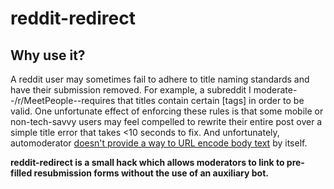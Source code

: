 # reddit-redirect

## Why use it?

A reddit user may sometimes fail to adhere to title naming standards and have their submission removed. For example, a subreddit I moderate--/r/MeetPeople--requires that titles contain certain \[tags] in order to be valid. One unfortunate effect of enforcing these rules is that some mobile or non-tech-savvy users may feel compelled to rewrite their entire post over a simple title error that takes <10 seconds to fix. And unfortunately, automoderator [doesn't provide a way to URL encode body text](https://www.reddit.com/r/AutoModerator/comments/3pc6pn/is_a_way_to_provide_a_resubmit_link_to_users_whos/) by itself. 

**reddit-redirect is a small hack which allows moderators to link to pre-filled resubmission forms without the use of an auxiliary bot.** 
